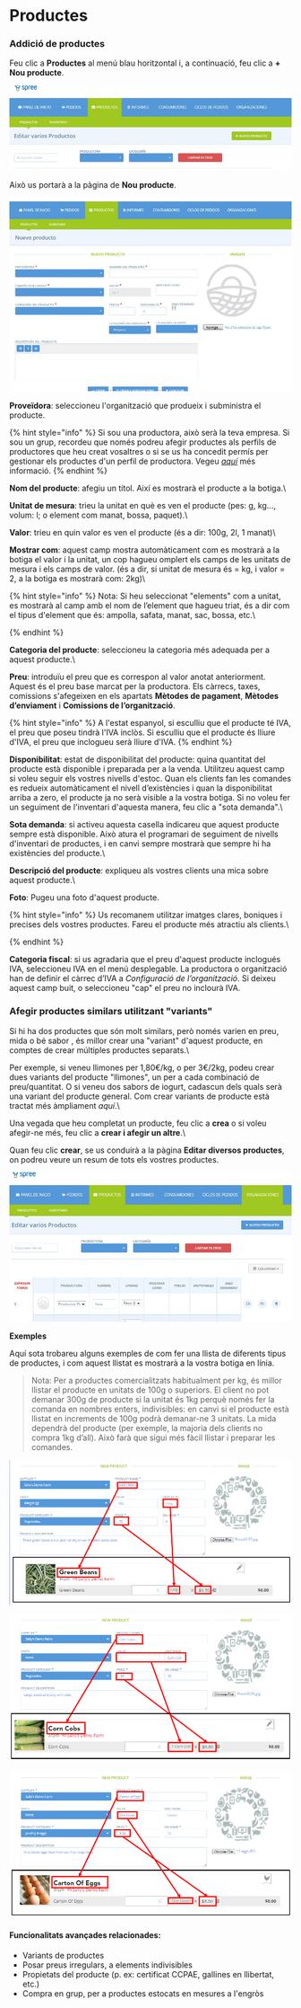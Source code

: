 # Productes

### Addició de productes

Feu clic a **Productes** al menú blau horitzontal i, a continuació, feu clic a **+ Nou producte**.

![](../.gitbook/assets/nou_producte.jpg)

Això us portarà a la pàgina de **Nou producte**.

![](../.gitbook/assets/pagina_nou_producte.jpg)

**Proveïdora**: seleccioneu l'organització que produeix i subministra el producte.

{% hint style="info" %}
Si sou una productora, això serà la teva empresa. Si sou un grup, recordeu que només podreu afegir productes als perfils de productores que heu creat vosaltres o si se us ha concedit permís per gestionar els productes d'un perfil de productora. Vegeu [_aquí_](https://guia.katuma.org/basic-features/creeu-o-connecteu-vos-amb-les-vostres-productores-proveidores) més informació.
{% endhint %}

**Nom del producte**: afegiu un títol. Així es mostrarà el producte a la botiga.\


**Unitat de mesura**: trieu la unitat en què es ven el producte (pes: g, kg..., volum: l; o element com manat, bossa, paquet).\


**Valor**: trieu en quin valor es ven el producte (és a dir: 100g, 2l, 1 manat)\


**Mostrar com**: aquest camp mostra automàticament com es mostrarà a la botiga el valor i la unitat, un cop hagueu omplert els camps de les unitats de mesura i els camps de valor. (és a dir, si unitat de mesura és = kg, i valor = 2, a la botiga es mostrarà com: 2kg)\


{% hint style="info" %}
Nota: Si heu seleccionat "elements" com a unitat, es mostrarà al camp amb el nom de l’element que hagueu triat, és a dir com el tipus d'element que és: ampolla, safata, manat, sac, bossa, etc.\

{% endhint %}

**Categoria del producte**: seleccioneu la categoria més adequada per a aquest producte.\


**Preu**: introduïu el preu que es correspon al valor anotat anteriorment. Aquest és el preu base marcat per la productora. Els càrrecs, taxes, comissions s'afegeixen en els apartats **Mètodes de pagament**, **Mètodes d’enviament** i **Comissions de l’organització**.

{% hint style="info" %}
&#x20;A l'estat espanyol, si esculliu que el producte té IVA, el preu que poseu tindrà l'IVA inclòs. Si esculliu que el producte és lliure d'IVA, el preu que inclogueu serà lliure d'IVA.&#x20;
{% endhint %}

**Disponibilitat**: estat de disponibilitat del producte: quina quantitat del producte està disponible i preparada per a la venda. Utilitzeu aquest camp si voleu seguir els vostres nivells d'estoc. Quan els clients fan les comandes es redueix automàticament el nivell d’existències i quan la disponibilitat arriba a zero, el producte ja no serà visible a la vostra botiga. Si no voleu fer un seguiment de l'inventari d'aquesta manera, feu clic a "sota demanda".\


**Sota demanda**: si activeu aquesta casella indicareu que aquest producte sempre està disponible. Això atura el programari de seguiment de nivells d'inventari de productes, i en canvi sempre mostrarà que sempre hi ha existències del producte.\


**Descripció del producte**: expliqueu als vostres clients una mica sobre aquest producte.\


**Foto**: Pugeu una foto d'aquest producte.

{% hint style="info" %}
Us recomanem utilitzar imatges clares, boniques i precises dels vostres productes. Fareu el producte més atractiu als clients.\

{% endhint %}

**Categoria fiscal**: si us agradaria que el preu d'aquest producte inclogués IVA, seleccioneu IVA en el menú desplegable. La productora o organització han de definir el càrrec d’IVA a _Configuració de l’organització_. Si deixeu aquest camp buit, o seleccioneu "cap" el preu no inclourà IVA.

### Afegir productes similars utilitzant "variants"

Si hi ha dos productes que són molt similars, però només varien en preu, mida o bé sabor , és millor crear una "variant" d'aquest producte, en comptes de crear múltiples productes separats.\


Per exemple, si veneu llimones per 1,80€/kg, o per 3€/2kg, podeu crear dues variants del producte "llimones", un per a cada combinació de preu/quantitat. O si veneu dos sabors de iogurt, cadascun dels quals serà una variant del producte general. Com crear variants de producte està tractat més àmpliament _aquí_.\


Una vegada que heu completat un producte, feu clic a **crea** o si voleu afegir-ne més, feu clic a **crear i afegir un altre**.\


Quan feu clic **crear**, se us conduirà a la pàgina **Editar diversos productes**, on podreu veure un resum de tots els vostres productes.

![](../.gitbook/assets/editar_varios_productos.jpg)

**Exemples**

Aquí sota trobareu alguns exemples de com fer una llista de diferents tipus de productes, i com aquest llistat es mostrarà a la vostra botiga en línia.

> Nota: Per a productes comercialitzats habitualment per kg, és millor llistar el producte en unitats de 100g o superiors. El client no pot demanar 300g de producte si la unitat és 1kg perquè només fer la comanda en nombres enters, indivisibles: en canvi si el producte està llistat en increments de 100g podrà demanar-ne 3 unitats. La mida dependrà del producte (per exemple, la majoria dels clients no compra 1kg d’all). Això farà que sigui més fàcil llistar i preparar les comandes.
>
>

![Un exemple de producte venut per unitats de 100g](../.gitbook/assets/green-beans1.png)

![Un exemple de producte venut com a "element". En aquest cas, panotxes.](../.gitbook/assets/corn-cobs1.png)

![Un exemple de producte venut com a "element". En aquest cas, cartró.](../.gitbook/assets/carton-of-eggs1.png)

#### Funcionalitats avançades relacionades:

* Variants de productes
* Posar preus irregulars, a elements indivisibles
* Propietats del producte (p. ex: certificat CCPAE, gallines en llibertat, etc.)
* Compra en grup, per a productes estocats en mesures a l'engròs
